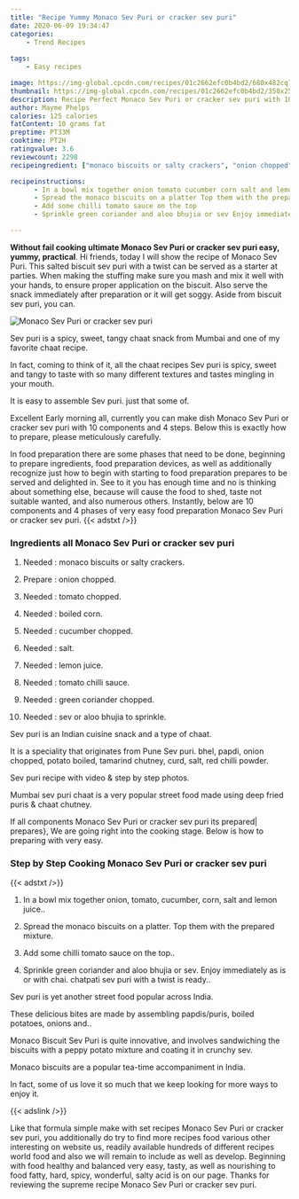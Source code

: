 ```yaml
---
title: "Recipe Yummy Monaco Sev Puri or cracker sev puri"
date: 2020-06-09 19:34:47
categories:
    - Trend Recipes
    
tags:
    - Easy recipes

image: https://img-global.cpcdn.com/recipes/01c2662efc0b4bd2/680x482cq70/monaco-sev-puri-or-cracker-sev-puri-recipe-main-photo.jpg
thumbnail: https://img-global.cpcdn.com/recipes/01c2662efc0b4bd2/350x250cq70/monaco-sev-puri-or-cracker-sev-puri-recipe-main-photo.jpg
description: Recipe Perfect Monaco Sev Puri or cracker sev puri with 10 ingredients and 4 stages of easy cooking.
author: Mayme Phelps
calories: 125 calories
fatContent: 10 grams fat
preptime: PT33M
cooktime: PT2H
ratingvalue: 3.6
reviewcount: 2298
recipeingredient: ["monaco biscuits or salty crackers", "onion chopped", "tomato chopped", "boiled corn", "cucumber chopped", "salt", "lemon juice", "tomato chilli sauce", "green coriander chopped", "sev or aloo bhujia to sprinkle"]

recipeinstructions: 
      - In a bowl mix together onion tomato cucumber corn salt and lemon juice 
      - Spread the monaco biscuits on a platter Top them with the prepared mixture 
      - Add some chilli tomato sauce on the top 
      - Sprinkle green coriander and aloo bhujia or sev Enjoy immediately as is or with chai chatpati sev puri with a twist is ready

---
```




**Without fail cooking ultimate Monaco Sev Puri or cracker sev puri easy, yummy, practical**. Hi friends, today I will show the recipe of Monaco Sev Puri. This salted biscuit sev puri with a twist can be served as a starter at parties. When making the stuffing make sure you mash and mix it well with your hands, to ensure proper application on the biscuit. Also serve the snack immediately after preparation or it will get soggy. Aside from biscuit sev puri, you can.


![Monaco Sev Puri or cracker sev puri](https://img-global.cpcdn.com/recipes/01c2662efc0b4bd2/680x482cq70/monaco-sev-puri-or-cracker-sev-puri-recipe-main-photo.jpg "Monaco Sev Puri or cracker sev puri")



Sev puri is a spicy, sweet, tangy chaat snack from Mumbai and one of my favorite chaat recipe.

In fact, coming to think of it, all the chaat recipes Sev puri is spicy, sweet and tangy to taste with so many different textures and tastes mingling in your mouth.

It is easy to assemble Sev puri. just that some of.


Excellent Early morning all, currently you can make dish Monaco Sev Puri or cracker sev puri with 10 components and 4 steps. Below this is exactly how to prepare, please meticulously carefully.

In food preparation there are some phases that need to be done, beginning to prepare ingredients, food preparation devices, as well as additionally recognize just how to begin with starting to food preparation prepares to be served and delighted in. See to it you has enough time and no is thinking about something else, because will cause the food to shed, taste not suitable wanted, and also numerous others. Instantly, below are 10 components and 4 phases of very easy food preparation Monaco Sev Puri or cracker sev puri.
{{< adstxt />}}

### Ingredients all Monaco Sev Puri or cracker sev puri


1. Needed  : monaco biscuits or salty crackers.

1. Prepare  : onion chopped.

1. Needed  : tomato chopped.

1. Needed  : boiled corn.

1. Needed  : cucumber chopped.

1. Needed  : salt.

1. Needed  : lemon juice.

1. Needed  : tomato chilli sauce.

1. Needed  : green coriander chopped.

1. Needed  : sev or aloo bhujia to sprinkle.


Sev puri is an Indian cuisine snack and a type of chaat.

It is a speciality that originates from Pune Sev puri. bhel, papdi, onion chopped, potato boiled, tamarind chutney, curd, salt, red chilli powder.

Sev puri recipe with video &amp; step by step photos.

Mumbai sev puri chaat is a very popular street food made using deep fried puris &amp; chaat chutney.


If all components Monaco Sev Puri or cracker sev puri its prepared| prepares}, We are going right into the cooking stage. Below is how to preparing with very easy.

### Step by Step Cooking Monaco Sev Puri or cracker sev puri

{{< adstxt />}}


1. In a bowl mix together onion, tomato, cucumber, corn, salt and lemon juice..



1. Spread the monaco biscuits on a platter. Top them with the prepared mixture.



1. Add some chilli tomato sauce on the top..



1. Sprinkle green coriander and aloo bhujia or sev. Enjoy immediately as is or with chai. chatpati sev puri with a twist is ready..




Sev puri is yet another street food popular across India.

These delicious bites are made by assembling papdis/puris, boiled potatoes, onions and..

Monaco Biscuit Sev Puri is quite innovative, and involves sandwiching the biscuits with a peppy potato mixture and coating it in crunchy sev.

Monaco biscuits are a popular tea-time accompaniment in India.

In fact, some of us love it so much that we keep looking for more ways to enjoy it.


{{< adslink />}}

Like that formula simple make with set recipes Monaco Sev Puri or cracker sev puri, you additionally do try to find more recipes food various other interesting on website us, readily available hundreds of different recipes world food and also we will remain to include as well as develop. Beginning with food healthy and balanced very easy, tasty, as well as nourishing to food fatty, hard, spicy, wonderful, salty acid is on our page. Thanks for reviewing the supreme recipe Monaco Sev Puri or cracker sev puri.
